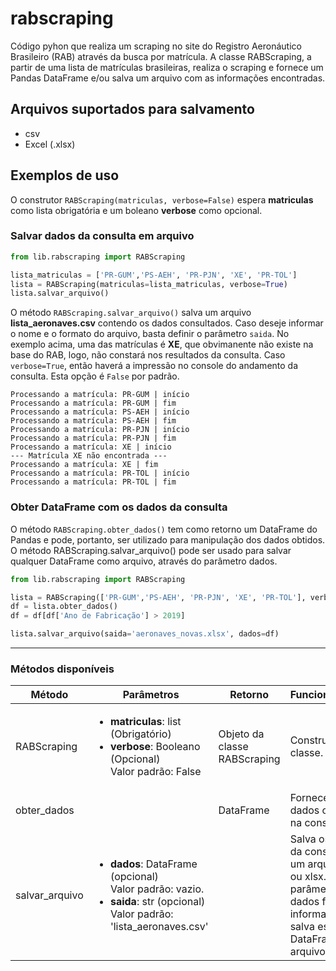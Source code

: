 # rabscraping

Código pyhon que realiza um scraping no site do Registro Aeronáutico Brasileiro (RAB) através da busca por matrícula. 
A classe RABScraping, a partir de uma lista de matrículas brasileiras, realiza o scraping e fornece um Pandas DataFrame e/ou salva um arquivo com as informações encontradas.

## Arquivos suportados para salvamento
- csv
- Excel (.xlsx)

## Exemplos de uso

O construtor `RABScraping(matriculas, verbose=False)` espera **matriculas** como lista obrigatória e um boleano **verbose** como opcional. 

### Salvar dados da consulta em arquivo

``` py
from lib.rabscraping import RABScraping

lista_matriculas = ['PR-GUM','PS-AEH', 'PR-PJN', 'XE', 'PR-TOL']
lista = RABScraping(matriculas=lista_matriculas, verbose=True)
lista.salvar_arquivo()
```
O método `RABScraping.salvar_arquivo()` salva um arquivo **lista_aeronaves.csv** contendo os dados consultados. 
Caso deseje informar o nome e o formato do arquivo, basta definir o parâmetro `saida`. 
No exemplo acima, uma das matrículas é **XE**, que obvimanente não existe na base do RAB, logo, não constará nos resultados da consulta. 
Caso `verbose=True`, então haverá a impressão no console do andamento da consulta. Esta opção é `False` por padrão.

```
Processando a matrícula: PR-GUM | início
Processando a matrícula: PR-GUM | fim
Processando a matrícula: PS-AEH | início
Processando a matrícula: PS-AEH | fim
Processando a matrícula: PR-PJN | início
Processando a matrícula: PR-PJN | fim
Processando a matrícula: XE | início
--- Matrícula XE não encontrada ---
Processando a matrícula: XE | fim
Processando a matrícula: PR-TOL | início
Processando a matrícula: PR-TOL | fim
```

### Obter DataFrame com os dados da consulta

O método `RABScraping.obter_dados()` tem como retorno um DataFrame do Pandas e pode, portanto, ser utilizado para manipulação dos dados obtidos. 
O método RABScraping.salvar_arquivo() pode ser usado para salvar qualquer DataFrame como arquivo, através do parâmetro dados.

``` py
from lib.rabscraping import RABScraping

lista = RABScraping(['PR-GUM','PS-AEH', 'PR-PJN', 'XE', 'PR-TOL'], verbose=True)
df = lista.obter_dados()
df = df[df['Ano de Fabricação'] > 2019]

lista.salvar_arquivo(saida='aeronaves_novas.xlsx', dados=df)

```


-----------------------------------------------------------------------------------------------------------------------
### Métodos disponíveis

| Método         | Parâmetros                    | Retorno   | Funcionalidade                                         |
|----------------|-------------------------------|-----------|--------------------------------------------------------|
| RABScraping    | <ul><li>**matriculas**: list (Obrigatório)</li><li>**verbose**: Booleano (Opcional)</li>Valor padrão: False</ul>                             | Objeto da classe RABScraping | Construtor da classe.                  |
| obter_dados    |                              | DataFrame | Fornece os dados obtidos na consulta.                  |
| salvar_arquivo | <ul><li>**dados**: DataFrame (opcional)</li> Valor padrão: vazio. <li>**saida**: str (opcional)</li> Valor padrão: 'lista_aeronaves.csv' |          | Salva os dados da consulta em um arquivo csv ou xlsx. Se o parâmetro dados for informado, salva esse DataFrame em arquivo. |

